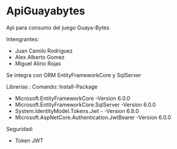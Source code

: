 # ApiGuayabytes
Api  para consumo del juego Guaya-Bytes

Intengrantes:

- Juan Camilo Rodriguez
- Alex Alberto Gomez
- Miguel Alirio Rojas

Se integra con ORM EntityFrameworkCore y SqlServer

Librerias :
Comando: Install-Package
- Microsoft.EntityFrameworkCore -Version 6.0.0
- Microsoft.EntityFrameworkCore.SqlServer -Version 6.0.0
- System.IdentityModel.Tokens.Jwt - -Version 6.8.0
- Microsoft.AspNetCore.Authentication.JwtBearer -Version 6.0.0

Seguridad:
- Token JWT

